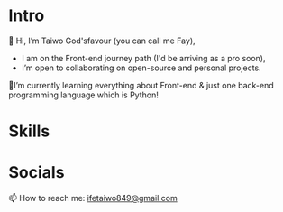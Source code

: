 # Intro
👋 Hi, I’m Taiwo God'sfavour (you can call me Fay), 
- I am on the Front-end journey path (I'd be arriving as a pro soon), 
- I’m open to collaborating on open-source and personal projects.                                                                                       

🌱I’m currently learning everything about Front-end & just one back-end programming language which is Python!
# Skills

# Socials
📫 How to reach me: ifetaiwo849@gmail.com
